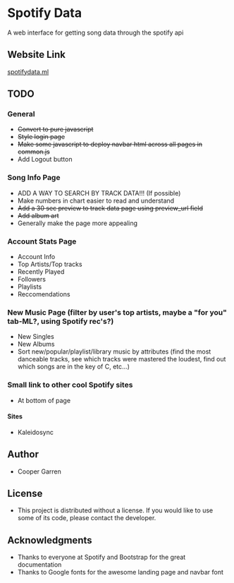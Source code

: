 # Spotify Data

A web interface for getting song data through the spotify api

## Website Link
[spotifydata.ml](https://spotifydata.ml/)

## TODO
### General
* ~~Convert to pure javascript~~
* ~~Style login page~~
* ~~Make some javascript to deploy navbar html across all pages in common.js~~
* Add Logout button

### Song Info Page
* ADD A WAY TO SEARCH BY TRACK DATA!!! (If possible)
* Make numbers in chart easier to read and understand
* ~~Add a 30 sec preview to track data page using preview_url field~~
* ~~Add album art~~
* Generally make the page more appealing

### Account Stats Page
* Account Info
* Top Artists/Top tracks
* Recently Played
* Followers
* Playlists
* Reccomendations

### New Music Page (filter by user's top artists, maybe a "for you" tab-ML?, using Spotify rec's?)
* New Singles
* New Albums
* Sort new/popular/playlist/library music by attributes (find the most danceable tracks, see which tracks were mastered the loudest, find out which songs are in the key of C, etc...)

### Small link to other cool Spotify sites
* At bottom of page
#### Sites
* Kaleidosync

## Author
* Cooper Garren

## License
* This project is distributed without a license. If you would like to use some of its code, please contact the developer.

## Acknowledgments
* Thanks to everyone at Spotify and Bootstrap for the great documentation
* Thanks to Google fonts for the awesome landing page and navbar font
